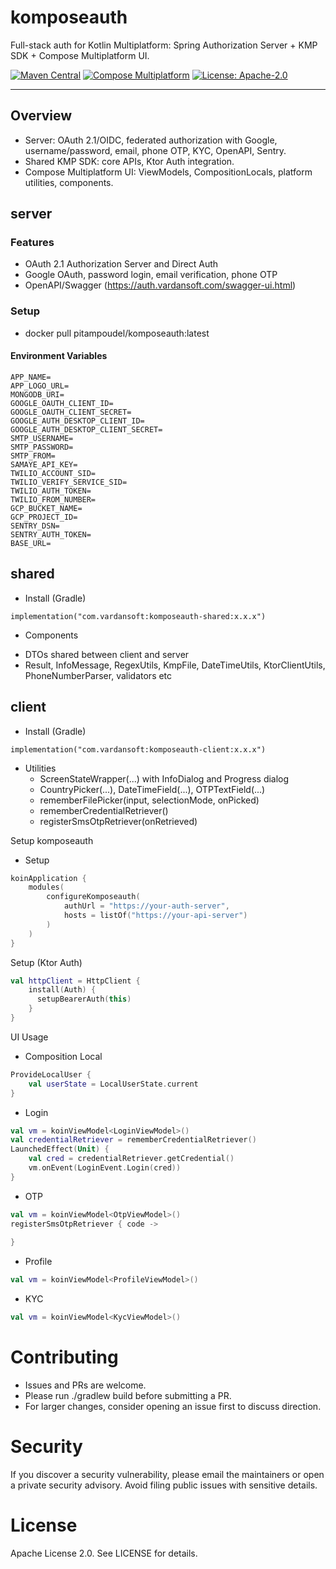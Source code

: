 # komposeauth

Full-stack auth for Kotlin Multiplatform: Spring Authorization Server + KMP SDK + Compose Multiplatform UI.

[![Maven Central](https://maven-badges.herokuapp.com/maven-central/com.vardansoft/komposeauth/badge.svg)](https://maven-badges.herokuapp.com/maven-central/com.vardansoft/komposeauth)
[![Compose Multiplatform](https://img.shields.io/badge/Compose-Multiplatform-42a5f5)](https://www.jetbrains.com/lp/compose-multiplatform/)
[![License: Apache-2.0](https://img.shields.io/badge/License-Apache_2.0-green.svg)](LICENSE)

---

## Overview
- Server: OAuth 2.1/OIDC, federated authorization with Google, username/password, email, phone OTP, KYC, OpenAPI, Sentry.
- Shared KMP SDK: core APIs, Ktor Auth integration.
- Compose Multiplatform UI: ViewModels, CompositionLocals, platform utilities, components.

## server
### Features
- OAuth 2.1 Authorization Server and Direct Auth
- Google OAuth, password login, email verification, phone OTP
- OpenAPI/Swagger (https://auth.vardansoft.com/swagger-ui.html)

### Setup
- docker pull pitampoudel/komposeauth:latest

#### Environment Variables
```
APP_NAME=
APP_LOGO_URL=
MONGODB_URI=
GOOGLE_OAUTH_CLIENT_ID=
GOOGLE_OAUTH_CLIENT_SECRET=
GOOGLE_AUTH_DESKTOP_CLIENT_ID=
GOOGLE_AUTH_DESKTOP_CLIENT_SECRET=
SMTP_USERNAME=
SMTP_PASSWORD=
SMTP_FROM=
SAMAYE_API_KEY=
TWILIO_ACCOUNT_SID=
TWILIO_VERIFY_SERVICE_SID=
TWILIO_AUTH_TOKEN=
TWILIO_FROM_NUMBER=
GCP_BUCKET_NAME=
GCP_PROJECT_ID=
SENTRY_DSN=
SENTRY_AUTH_TOKEN=
BASE_URL=
```

## shared
* Install (Gradle)
```
implementation("com.vardansoft:komposeauth-shared:x.x.x")
```
* Components
- DTOs shared between client and server 
- Result<T>, InfoMessage, RegexUtils, KmpFile, DateTimeUtils, KtorClientUtils, PhoneNumberParser, validators etc

## client
* Install (Gradle)
```
implementation("com.vardansoft:komposeauth-client:x.x.x")
```
* Utilities
  - ScreenStateWrapper(...) with InfoDialog and Progress dialog
  - CountryPicker(...), DateTimeField(...), OTPTextField(...)
  - rememberFilePicker(input, selectionMode, onPicked)
  - rememberCredentialRetriever()
  - registerSmsOtpRetriever(onRetrieved)

Setup komposeauth
* Setup
```kotlin
koinApplication {
    modules(
        configureKomposeauth(
            authUrl = "https://your-auth-server",
            hosts = listOf("https://your-api-server")
        )
    )
}
```

Setup (Ktor Auth)
```kotlin
val httpClient = HttpClient {
    install(Auth) {
      setupBearerAuth(this)
    }
}
```

UI Usage
- Composition Local
```kotlin
ProvideLocalUser {
    val userState = LocalUserState.current
}
```
- Login
```kotlin
val vm = koinViewModel<LoginViewModel>()
val credentialRetriever = rememberCredentialRetriever()
LaunchedEffect(Unit) {
    val cred = credentialRetriever.getCredential()
    vm.onEvent(LoginEvent.Login(cred))
}
```
- OTP
```kotlin
val vm = koinViewModel<OtpViewModel>()
registerSmsOtpRetriever { code -> 
    
}
```
- Profile
```kotlin
val vm = koinViewModel<ProfileViewModel>()
```
- KYC
```kotlin
val vm = koinViewModel<KycViewModel>()
```

# Contributing
- Issues and PRs are welcome.
- Please run ./gradlew build before submitting a PR.
- For larger changes, consider opening an issue first to discuss direction.

# Security
If you discover a security vulnerability, please email the maintainers or open a private security advisory. Avoid filing public issues with sensitive details.

# License
Apache License 2.0. See LICENSE for details.
